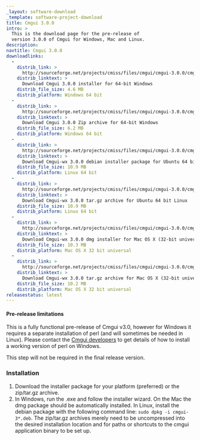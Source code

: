 ```yaml
---
_layout: software-download
_template: software-project-download
title: Cmgui 3.0.0
intro: >
  This is the download page for the pre-release of
  version 3.0.0 of Cmgui for Windows, Mac and Linux.
description:
navtitle: Cmgui 3.0.0
downloadlinks:
  -
    distrib_link: >
      http://sourceforge.net/projects/cmiss/files/cmgui/cmgui-3.0.0/cmgui-3.0.0-amd64-Windows.exe/download
    distrib_linktext: >
      Download Cmgui 3.0.0 installer for 64-bit Windows
    distrib_file_size: 4.6 MB
    distrib_platform: Windows 64 bit
  -
    distrib_link: >
      http://sourceforge.net/projects/cmiss/files/cmgui/cmgui-3.0.0/cmgui-3.0.0-amd64-Windows.zip/download
    distrib_linktext: >
      Download Cmgui 3.0.0 Zip archive for 64-bit Windows
    distrib_file_size: 6.2 MB
    distrib_platform: Windows 64 bit
  -
    distrib_link: >
      http://sourceforge.net/projects/cmiss/files/cmgui/cmgui-3.0.0/cmgui-3.0.0-x86_64-Ubuntu-10.04.4-LTS.deb/download
    distrib_linktext: >
      Download Cmgui-wx 3.0.0 debian installer package for Ubuntu 64 bit Linux
    distrib_file_size: 10.9 MB
    distrib_platform: Linux 64 bit
  -
    distrib_link: >
      http://sourceforge.net/projects/cmiss/files/cmgui/cmgui-3.0.0/cmgui-3.0.0-x86_64-Ubuntu-10.04.4-LTS.tar.gz/download
    distrib_linktext: >
      Download Cmgui-wx 3.0.0 tar.gz archive for Ubuntu 64 bit Linux
    distrib_file_size: 10.9 MB
    distrib_platform: Linux 64 bit
  -
    distrib_link: >
      http://sourceforge.net/projects/cmiss/files/cmgui/cmgui-3.0.0/cmgui-3.0.0-i386-Mac-OS-X-10.6.8.dmg/download
    distrib_linktext: >
      Download Cmgui-wx 3.0.0 dmg installer for Mac OS X (32-bit universal)
    distrib_file_size: 10.3 MB
    distrib_platform: Mac OS X 32 bit universal
  -
    distrib_link: >
      http://sourceforge.net/projects/cmiss/files/cmgui/cmgui-3.0.0/cmgui-3.0.0-i386-Mac-OS-X-10.6.8.tar.gz/download
    distrib_linktext: >
      Download Cmgui-wx 3.0.0 tar.gz archive for Mac OS X (32-bit universal)
    distrib_file_size: 10.2 MB
    distrib_platform: Mac OS X 32 bit universal
releasestatus: latest
---
```


#### Pre-release limitations

This is a fully functional pre-release of Cmgui v3.0, however for Windows it requires a separate installation of perl (and will sometimes be needed in Linux). Please contact the [Cmgui developers](support) to get details of how to install a working version of perl on Windows.

This step will not be required in the final release version.

### Installation

1. Download the installer package for your platform (preferred) or the zip/tar.gz archive.
2. In Windows, run the .exe and follow the installer wizard. On the Mac the dmg package should be automatically installed. In Linux, install the debian package with the following command line: `sudo dpkg -i cmgui-3*.deb`. The zip/tar.gz archives merely need to be uncompressed into the desired installation location and for paths or shortcuts to the cmgui application binary to be set up.
